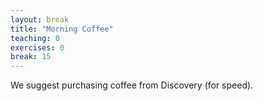 ```yaml
---
layout: break
title: "Morning Coffee"
teaching: 0
exercises: 0
break: 15
---
```


We suggest purchasing coffee from Discovery (for speed).
